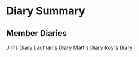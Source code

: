 # Diary Summary

## Member Diaries

[Jin's
Diary](https://github.com/rmit-computing-technologies/cosc2804-2150-assignment-1-team-23-ps2-cosc2804/tree/main/diary/jin)
[Lachlan's
Diary](https://github.com/rmit-computing-technologies/cosc2804-2150-assignment-1-team-23-ps2-cosc2804/tree/main/diary/lachlan)
[Matt's
Diary](https://github.com/rmit-computing-technologies/cosc2804-2150-assignment-1-team-23-ps2-cosc2804/tree/main/diary/matt)
[Roy's
Diary](https://github.com/rmit-computing-technologies/cosc2804-2150-assignment-1-team-23-ps2-cosc2804/tree/main/diary/roy)

